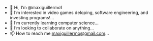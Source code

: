 - 👋 Hi, I’m @maxiguillermo1
- 👀 I’m interested in video games deloping, software engineering, and investing programs!...
- 🌱 I’m currently learning computer science...
- 💞️ I’m looking to collaborate on anything...
- 📫 How to reach me maxiguillermo@gmail.com...

<!---
maxiguillermo1/maxiguillermo1 is a ✨ special ✨ repository because its `README.md` (this file) appears on your GitHub profile.
You can click the Preview link to take a look at your changes.
--->
